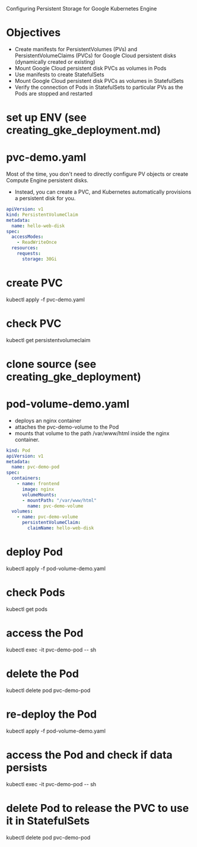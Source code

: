 Configuring Persistent Storage for Google Kubernetes Engine

# Objectives
- Create manifests for PersistentVolumes (PVs) and PersistentVolumeClaims (PVCs) for Google Cloud persistent disks (dynamically created or existing)
- Mount Google Cloud persistent disk PVCs as volumes in Pods
- Use manifests to create StatefulSets
- Mount Google Cloud persistent disk PVCs as volumes in StatefulSets
- Verify the connection of Pods in StatefulSets to particular PVs as the Pods are stopped and restarted

# set up ENV (see creating_gke_deployment.md)

# pvc-demo.yaml
Most of the time, you don't need to directly configure PV objects or create Compute Engine persistent disks.
- Instead, you can create a PVC, and Kubernetes automatically provisions a persistent disk for you.

```yaml
apiVersion: v1
kind: PersistentVolumeClaim
metadata:
  name: hello-web-disk
spec:
  accessModes:
    - ReadWriteOnce
  resources:
    requests:
      storage: 30Gi
```
# create PVC
kubectl apply -f pvc-demo.yaml

# check PVC
kubectl get persistentvolumeclaim

# clone source (see creating_gke_deployment)

# pod-volume-demo.yaml
- deploys an nginx container
- attaches the pvc-demo-volume to the Pod
- mounts that volume to the path /var/www/html inside the nginx container. 

```yaml
kind: Pod
apiVersion: v1
metadata:
  name: pvc-demo-pod
spec:
  containers:
    - name: frontend
      image: nginx
      volumeMounts:
      - mountPath: "/var/www/html"
        name: pvc-demo-volume
  volumes:
    - name: pvc-demo-volume
      persistentVolumeClaim:
        claimName: hello-web-disk
```
# deploy Pod
kubectl apply -f pod-volume-demo.yaml

# check Pods
kubectl get pods

# access the Pod
kubectl exec -it pvc-demo-pod -- sh

# delete the Pod
kubectl delete pod pvc-demo-pod

# re-deploy the Pod
kubectl apply -f pod-volume-demo.yaml

# access the Pod and check if data persists
kubectl exec -it pvc-demo-pod -- sh

# delete Pod to release the PVC to use it in StatefulSets
kubectl delete pod pvc-demo-pod


